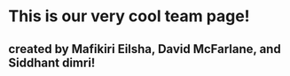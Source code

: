# This is our very cool team page!
## created by Mafikiri Eilsha, David McFarlane, and Siddhant dimri!
